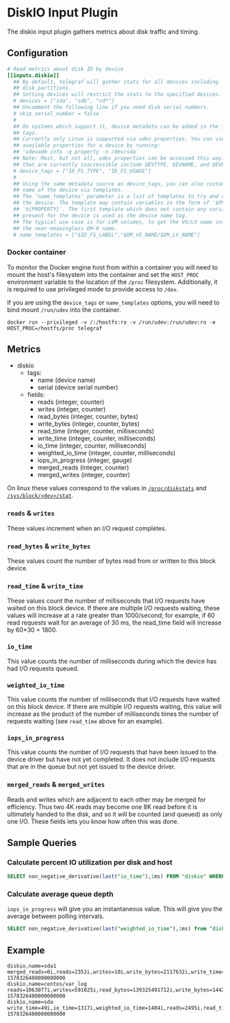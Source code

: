 # DiskIO Input Plugin

The diskio input plugin gathers metrics about disk traffic and timing.

## Configuration

```toml @sample.conf
# Read metrics about disk IO by device
[[inputs.diskio]]
  ## By default, telegraf will gather stats for all devices including
  ## disk partitions.
  ## Setting devices will restrict the stats to the specified devices.
  # devices = ["sda", "sdb", "vd*"]
  ## Uncomment the following line if you need disk serial numbers.
  # skip_serial_number = false
  #
  ## On systems which support it, device metadata can be added in the form of
  ## tags.
  ## Currently only Linux is supported via udev properties. You can view
  ## available properties for a device by running:
  ## 'udevadm info -q property -n /dev/sda'
  ## Note: Most, but not all, udev properties can be accessed this way. Properties
  ## that are currently inaccessible include DEVTYPE, DEVNAME, and DEVPATH.
  # device_tags = ["ID_FS_TYPE", "ID_FS_USAGE"]
  #
  ## Using the same metadata source as device_tags, you can also customize the
  ## name of the device via templates.
  ## The 'name_templates' parameter is a list of templates to try and apply to
  ## the device. The template may contain variables in the form of '$PROPERTY' or
  ## '${PROPERTY}'. The first template which does not contain any variables not
  ## present for the device is used as the device name tag.
  ## The typical use case is for LVM volumes, to get the VG/LV name instead of
  ## the near-meaningless DM-0 name.
  # name_templates = ["$ID_FS_LABEL","$DM_VG_NAME/$DM_LV_NAME"]
```

### Docker container

To monitor the Docker engine host from within a container you will need to
mount the host's filesystem into the container and set the `HOST_PROC`
environment variable to the location of the `/proc` filesystem.  Additionally,
it is required to use privileged mode to provide access to `/dev`.

If you are using the `device_tags` or `name_templates` options, you will need
to bind mount `/run/udev` into the container.

```shell
docker run --privileged -v /:/hostfs:ro -v /run/udev:/run/udev:ro -e HOST_PROC=/hostfs/proc telegraf
```

## Metrics

- diskio
  - tags:
    - name (device name)
    - serial (device serial number)
  - fields:
    - reads (integer, counter)
    - writes (integer, counter)
    - read_bytes (integer, counter, bytes)
    - write_bytes (integer, counter, bytes)
    - read_time (integer, counter, milliseconds)
    - write_time (integer, counter, milliseconds)
    - io_time (integer, counter, milliseconds)
    - weighted_io_time (integer, counter, milliseconds)
    - iops_in_progress (integer, gauge)
    - merged_reads (integer, counter)
    - merged_writes (integer, counter)

On linux these values correspond to the values in
[`/proc/diskstats`](https://www.kernel.org/doc/Documentation/ABI/testing/procfs-diskstats)
and
[`/sys/block/<dev>/stat`](https://www.kernel.org/doc/Documentation/block/stat.txt).

### `reads` & `writes`

These values increment when an I/O request completes.

### `read_bytes` & `write_bytes`

These values count the number of bytes read from or written to this
block device.

### `read_time` & `write_time`

These values count the number of milliseconds that I/O requests have
waited on this block device.  If there are multiple I/O requests waiting,
these values will increase at a rate greater than 1000/second; for
example, if 60 read requests wait for an average of 30 ms, the read_time
field will increase by 60*30 = 1800.

### `io_time`

This value counts the number of milliseconds during which the device has
had I/O requests queued.

### `weighted_io_time`

This value counts the number of milliseconds that I/O requests have waited
on this block device.  If there are multiple I/O requests waiting, this
value will increase as the product of the number of milliseconds times the
number of requests waiting (see `read_time` above for an example).

### `iops_in_progress`

This value counts the number of I/O requests that have been issued to
the device driver but have not yet completed.  It does not include I/O
requests that are in the queue but not yet issued to the device driver.

### `merged_reads` & `merged_writes`

Reads and writes which are adjacent to each other may be merged for
efficiency.  Thus two 4K reads may become one 8K read before it is
ultimately handed to the disk, and so it will be counted (and queued)
as only one I/O. These fields lets you know how often this was done.

## Sample Queries

### Calculate percent IO utilization per disk and host

```sql
SELECT non_negative_derivative(last("io_time"),1ms) FROM "diskio" WHERE time > now() - 30m GROUP BY "host","name",time(60s)
```

### Calculate average queue depth

`iops_in_progress` will give you an instantaneous value. This will give you the average between polling intervals.

```sql
SELECT non_negative_derivative(last("weighted_io_time"),1ms) from "diskio" WHERE time > now() - 30m GROUP BY "host","name",time(60s)
```

## Example

```shell
diskio,name=sda1 merged_reads=0i,reads=2353i,writes=10i,write_bytes=2117632i,write_time=49i,io_time=1271i,weighted_io_time=1350i,read_bytes=31350272i,read_time=1303i,iops_in_progress=0i,merged_writes=0i 1578326400000000000
diskio,name=centos/var_log reads=1063077i,writes=591025i,read_bytes=139325491712i,write_bytes=144233131520i,read_time=650221i,write_time=24368817i,io_time=852490i,weighted_io_time=25037394i,iops_in_progress=1i,merged_reads=0i,merged_writes=0i 1578326400000000000
diskio,name=sda write_time=49i,io_time=1317i,weighted_io_time=1404i,reads=2495i,read_time=1357i,write_bytes=2117632i,iops_in_progress=0i,merged_reads=0i,merged_writes=0i,writes=10i,read_bytes=38956544i 1578326400000000000
```
